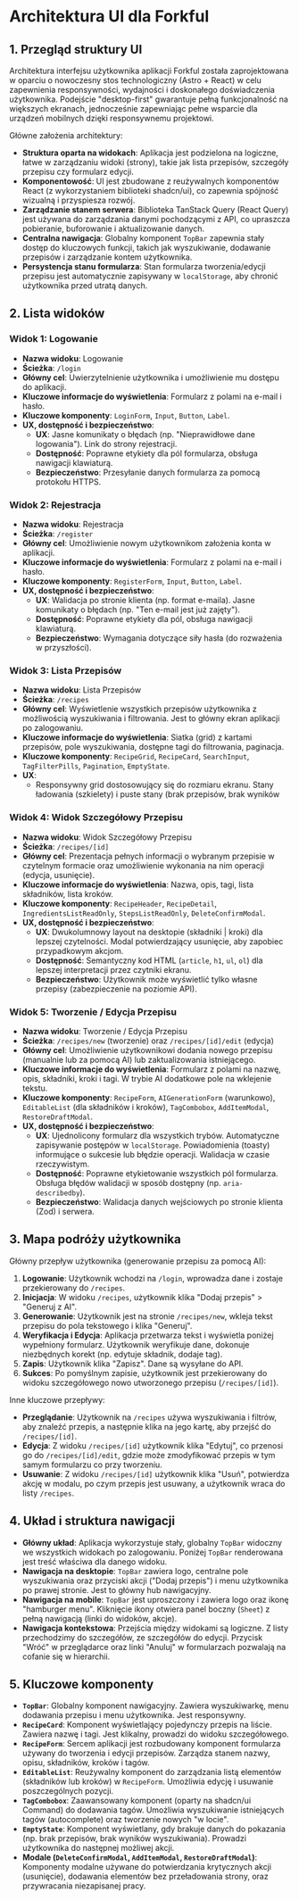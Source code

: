 # Architektura UI dla Forkful

## 1. Przegląd struktury UI

Architektura interfejsu użytkownika aplikacji Forkful została zaprojektowana w oparciu o nowoczesny stos technologiczny (Astro + React) w celu zapewnienia responsywności, wydajności i doskonałego doświadczenia użytkownika. Podejście "desktop-first" gwarantuje pełną funkcjonalność na większych ekranach, jednocześnie zapewniając pełne wsparcie dla urządzeń mobilnych dzięki responsywnemu projektowi.

Główne założenia architektury:

-   **Struktura oparta na widokach**: Aplikacja jest podzielona na logiczne, łatwe w zarządzaniu widoki (strony), takie jak lista przepisów, szczegóły przepisu czy formularz edycji.
-   **Komponentowość**: UI jest zbudowane z reużywalnych komponentów React (z wykorzystaniem biblioteki shadcn/ui), co zapewnia spójność wizualną i przyspiesza rozwój.
-   **Zarządzanie stanem serwera**: Biblioteka TanStack Query (React Query) jest używana do zarządzania danymi pochodzącymi z API, co upraszcza pobieranie, buforowanie i aktualizowanie danych.
-   **Centralna nawigacja**: Globalny komponent `TopBar` zapewnia stały dostęp do kluczowych funkcji, takich jak wyszukiwanie, dodawanie przepisów i zarządzanie kontem użytkownika.
-   **Persystencja stanu formularza**: Stan formularza tworzenia/edycji przepisu jest automatycznie zapisywany w `localStorage`, aby chronić użytkownika przed utratą danych.

## 2. Lista widoków

### Widok 1: Logowanie
-   **Nazwa widoku**: Logowanie
-   **Ścieżka**: `/login`
-   **Główny cel**: Uwierzytelnienie użytkownika i umożliwienie mu dostępu do aplikacji.
-   **Kluczowe informacje do wyświetlenia**: Formularz z polami na e-mail i hasło.
-   **Kluczowe komponenty**: `LoginForm`, `Input`, `Button`, `Label`.
-   **UX, dostępność i bezpieczeństwo**:
    -   **UX**: Jasne komunikaty o błędach (np. "Nieprawidłowe dane logowania"). Link do strony rejestracji.
    -   **Dostępność**: Poprawne etykiety dla pól formularza, obsługa nawigacji klawiaturą.
    -   **Bezpieczeństwo**: Przesyłanie danych formularza za pomocą protokołu HTTPS.

### Widok 2: Rejestracja
-   **Nazwa widoku**: Rejestracja
-   **Ścieżka**: `/register`
-   **Główny cel**: Umożliwienie nowym użytkownikom założenia konta w aplikacji.
-   **Kluczowe informacje do wyświetlenia**: Formularz z polami na e-mail i hasło.
-   **Kluczowe komponenty**: `RegisterForm`, `Input`, `Button`, `Label`.
-   **UX, dostępność i bezpieczeństwo**:
    -   **UX**: Walidacja po stronie klienta (np. format e-maila). Jasne komunikaty o błędach (np. "Ten e-mail jest już zajęty").
    -   **Dostępność**: Poprawne etykiety dla pól, obsługa nawigacji klawiaturą.
    -   **Bezpieczeństwo**: Wymagania dotyczące siły hasła (do rozważenia w przyszłości).

### Widok 3: Lista Przepisów
-   **Nazwa widoku**: Lista Przepisów
-   **Ścieżka**: `/recipes`
-   **Główny cel**: Wyświetlenie wszystkich przepisów użytkownika z możliwością wyszukiwania i filtrowania. Jest to główny ekran aplikacji po zalogowaniu.
-   **Kluczowe informacje do wyświetlenia**: Siatka (grid) z kartami przepisów, pole wyszukiwania, dostępne tagi do filtrowania, paginacja.
-   **Kluczowe komponenty**: `RecipeGrid`, `RecipeCard`, `SearchInput`, `TagFilterPills`, `Pagination`, `EmptyState`.
-   **UX**:
    -  Responsywny grid dostosowujący się do rozmiaru ekranu. Stany ładowania (szkielety) i puste stany (brak przepisów, brak wyników 

### Widok 4: Widok Szczegółowy Przepisu
-   **Nazwa widoku**: Widok Szczegółowy Przepisu
-   **Ścieżka**: `/recipes/[id]`
-   **Główny cel**: Prezentacja pełnych informacji o wybranym przepisie w czytelnym formacie oraz umożliwienie wykonania na nim operacji (edycja, usunięcie).
-   **Kluczowe informacje do wyświetlenia**: Nazwa, opis, tagi, lista składników, lista kroków.
-   **Kluczowe komponenty**: `RecipeHeader`, `RecipeDetail`, `IngredientsListReadOnly`, `StepsListReadOnly`, `DeleteConfirmModal`.
-   **UX, dostępność i bezpieczeństwo**:
    -   **UX**: Dwukolumnowy layout na desktopie (składniki | kroki) dla lepszej czytelności. Modal potwierdzający usunięcie, aby zapobiec przypadkowym akcjom.
    -   **Dostępność**: Semantyczny kod HTML (`article`, `h1`, `ul`, `ol`) dla lepszej interpretacji przez czytniki ekranu.
    -   **Bezpieczeństwo**: Użytkownik może wyświetlić tylko własne przepisy (zabezpieczenie na poziomie API).

### Widok 5: Tworzenie / Edycja Przepisu
-   **Nazwa widoku**: Tworzenie / Edycja Przepisu
-   **Ścieżka**: `/recipes/new` (tworzenie) oraz `/recipes/[id]/edit` (edycja)
-   **Główny cel**: Umożliwienie użytkownikowi dodania nowego przepisu (manualnie lub za pomocą AI) lub zaktualizowania istniejącego.
-   **Kluczowe informacje do wyświetlenia**: Formularz z polami na nazwę, opis, składniki, kroki i tagi. W trybie AI dodatkowe pole na wklejenie tekstu.
-   **Kluczowe komponenty**: `RecipeForm`, `AIGenerationForm` (warunkowo), `EditableList` (dla składników i kroków), `TagCombobox`, `AddItemModal`, `RestoreDraftModal`.
-   **UX, dostępność i bezpieczeństwo**:
    -   **UX**: Ujednolicony formularz dla wszystkich trybów. Automatyczne zapisywanie postępów w `localStorage`. Powiadomienia (toasty) informujące o sukcesie lub błędzie operacji. Walidacja w czasie rzeczywistym.
    -   **Dostępność**: Poprawne etykietowanie wszystkich pól formularza. Obsługa błędów walidacji w sposób dostępny (np. `aria-describedby`).
    -   **Bezpieczeństwo**: Walidacja danych wejściowych po stronie klienta (Zod) i serwera.

## 3. Mapa podróży użytkownika

Główny przepływ użytkownika (generowanie przepisu za pomocą AI):
1.  **Logowanie**: Użytkownik wchodzi na `/login`, wprowadza dane i zostaje przekierowany do `/recipes`.
2.  **Inicjacja**: W widoku `/recipes`, użytkownik klika "Dodaj przepis" > "Generuj z AI".
3.  **Generowanie**: Użytkownik jest na stronie `/recipes/new`, wkleja tekst przepisu do pola tekstowego i klika "Generuj".
4.  **Weryfikacja i Edycja**: Aplikacja przetwarza tekst i wyświetla poniżej wypełniony formularz. Użytkownik weryfikuje dane, dokonuje niezbędnych korekt (np. edytuje składnik, dodaje tag).
5.  **Zapis**: Użytkownik klika "Zapisz". Dane są wysyłane do API.
6.  **Sukces**: Po pomyślnym zapisie, użytkownik jest przekierowany do widoku szczegółowego nowo utworzonego przepisu (`/recipes/[id]`).

Inne kluczowe przepływy:
-   **Przeglądanie**: Użytkownik na `/recipes` używa wyszukiwania i filtrów, aby znaleźć przepis, a następnie klika na jego kartę, aby przejść do `/recipes/[id]`.
-   **Edycja**: Z widoku `/recipes/[id]` użytkownik klika "Edytuj", co przenosi go do `/recipes/[id]/edit`, gdzie może zmodyfikować przepis w tym samym formularzu co przy tworzeniu.
-   **Usuwanie**: Z widoku `/recipes/[id]` użytkownik klika "Usuń", potwierdza akcję w modalu, po czym przepis jest usuwany, a użytkownik wraca do listy `/recipes`.

## 4. Układ i struktura nawigacji

-   **Główny układ**: Aplikacja wykorzystuje stały, globalny `TopBar` widoczny we wszystkich widokach po zalogowaniu. Poniżej `TopBar` renderowana jest treść właściwa dla danego widoku.
-   **Nawigacja na desktopie**: `TopBar` zawiera logo, centralne pole wyszukiwania oraz przyciski akcji ("Dodaj przepis") i menu użytkownika po prawej stronie. Jest to główny hub nawigacyjny.
-   **Nawigacja na mobile**: `TopBar` jest uproszczony i zawiera logo oraz ikonę "hamburger menu". Kliknięcie ikony otwiera panel boczny (`Sheet`) z pełną nawigacją (linki do widoków, akcje).
-   **Nawigacja kontekstowa**: Przejścia między widokami są logiczne. Z listy przechodzimy do szczegółów, ze szczegółów do edycji. Przycisk "Wróć" w przeglądarce oraz linki "Anuluj" w formularzach pozwalają na cofanie się w hierarchii.

## 5. Kluczowe komponenty

-   **`TopBar`**: Globalny komponent nawigacyjny. Zawiera wyszukiwarkę, menu dodawania przepisu i menu użytkownika. Jest responsywny.
-   **`RecipeCard`**: Komponent wyświetlający pojedynczy przepis na liście. Zawiera nazwę i tagi. Jest klikalny, prowadzi do widoku szczegółowego.
-   **`RecipeForm`**: Sercem aplikacji jest rozbudowany komponent formularza używany do tworzenia i edycji przepisów. Zarządza stanem nazwy, opisu, składników, kroków i tagów.
-   **`EditableList`**: Reużywalny komponent do zarządzania listą elementów (składników lub kroków) w `RecipeForm`. Umożliwia edycję i usuwanie poszczególnych pozycji.
-   **`TagCombobox`**: Zaawansowany komponent (oparty na shadcn/ui Command) do dodawania tagów. Umożliwia wyszukiwanie istniejących tagów (autocomplete) oraz tworzenie nowych "w locie".
-   **`EmptyState`**: Komponent wyświetlany, gdy brakuje danych do pokazania (np. brak przepisów, brak wyników wyszukiwania). Prowadzi użytkownika do następnej możliwej akcji.
-   **Modale (`DeleteConfirmModal`, `AddItemModal`, `RestoreDraftModal`)**: Komponenty modalne używane do potwierdzania krytycznych akcji (usunięcie), dodawania elementów bez przeładowania strony, oraz przywracania niezapisanej pracy.
